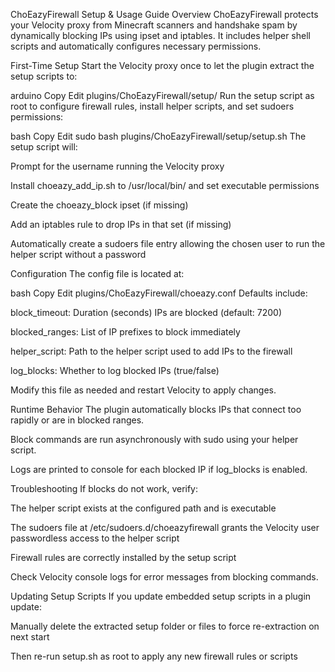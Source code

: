 ChoEazyFirewall Setup & Usage Guide
Overview
ChoEazyFirewall protects your Velocity proxy from Minecraft scanners and handshake spam by dynamically blocking IPs using ipset and iptables. It includes helper shell scripts and automatically configures necessary permissions.

First-Time Setup
Start the Velocity proxy once to let the plugin extract the setup scripts to:

arduino
Copy
Edit
plugins/ChoEazyFirewall/setup/
Run the setup script as root to configure firewall rules, install helper scripts, and set sudoers permissions:

bash
Copy
Edit
sudo bash plugins/ChoEazyFirewall/setup/setup.sh
The setup script will:

Prompt for the username running the Velocity proxy

Install choeazy_add_ip.sh to /usr/local/bin/ and set executable permissions

Create the choeazy_block ipset (if missing)

Add an iptables rule to drop IPs in that set (if missing)

Automatically create a sudoers file entry allowing the chosen user to run the helper script without a password

Configuration
The config file is located at:

bash
Copy
Edit
plugins/ChoEazyFirewall/choeazy.conf
Defaults include:

block_timeout: Duration (seconds) IPs are blocked (default: 7200)

blocked_ranges: List of IP prefixes to block immediately

helper_script: Path to the helper script used to add IPs to the firewall

log_blocks: Whether to log blocked IPs (true/false)

Modify this file as needed and restart Velocity to apply changes.

Runtime Behavior
The plugin automatically blocks IPs that connect too rapidly or are in blocked ranges.

Block commands are run asynchronously with sudo using your helper script.

Logs are printed to console for each blocked IP if log_blocks is enabled.

Troubleshooting
If blocks do not work, verify:

The helper script exists at the configured path and is executable

The sudoers file at /etc/sudoers.d/choeazyfirewall grants the Velocity user passwordless access to the helper script

Firewall rules are correctly installed by the setup script

Check Velocity console logs for error messages from blocking commands.

Updating Setup Scripts
If you update embedded setup scripts in a plugin update:

Manually delete the extracted setup folder or files to force re-extraction on next start

Then re-run setup.sh as root to apply any new firewall rules or scripts